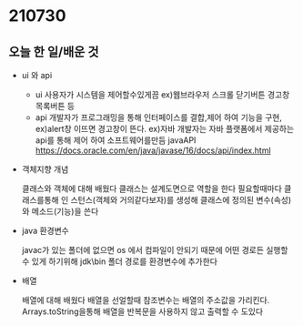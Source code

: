 # 210730

## 오늘 한 일/배운 것

- ui 와 api

  - ui 사용자가 시스템을 제어할수있게끔 ex)웹브라우저 스크롤 닫기버튼 경고창 목록버튼 등
  - api 개발자가 프로그래밍을 통해 인터페이스를 결합,제어 하여 기능을 구현, ex)alert창 이뜨면 경고창이 뜬다. ex)자바 개발자는 자바 플랫폼에서 제공하는 api를 통해 제어 하여 소프트웨어를만듬  javaAPI https://docs.oracle.com/en/java/javase/16/docs/api/index.html

- 객체지향 개념

  클래스와 객체에 대해 배웠다 클래스는 설계도면으로 역할을 한다 필요할때마다 클래스를통해 인  스턴스(객체와 거의같다보자)를 생성해  클래스에 정의된 변수(속성)와 메소드(기능)을 쓴다 

- java 환경변수

  javac가 있는 폴더에 없으면 os 에서 컴파일이 안되기 때문에 어떤 경로든 실행할 수 있게 하기위해 jdk\bin 폴더 경로를 환경변수에 추가한다

- 배열

  배열에 대해 배웠다 배열을 선얼할때 참조변수는 배열의 주소값을 가리킨다. Arrays.toString을통해 배열을 반복문을 사용하지 않고 출력할 수 도있다
